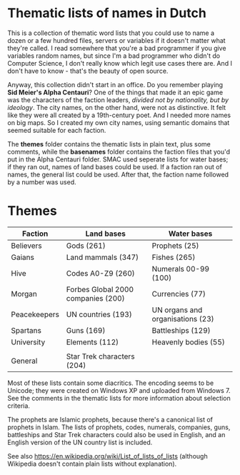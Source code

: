 # Thematic lists of names in Dutch

This is a collection of thematic word lists that you could use to name a dozen or a few hundred files, servers or variables if it doesn't matter what they're called. I read somewhere that you're a bad programmer if you give variables random names, but since I'm a bad programmer who didn't do Computer Science, I don't really know which legit use cases there are. And I don't have to know - that's the beauty of open source.

Anyway, this collection didn't start in an office. Do you remember playing **Sid Meier's Alpha Centauri**? One of the things that made it an epic game was the characters of the faction leaders, *divided not by nationality, but by ideology*. The city names, on the other hand, were not as distinctive. It felt like they were all created by a 19th-century poet. And I needed more names on big maps. So I created my own city names, using semantic domains that seemed suitable for each faction.

The **themes** folder contains the thematic lists in plain text, plus some comments, while the **basenames** folder contains the faction files that you'd put in the Alpha Centauri folder. SMAC used seperate lists for water bases; if they ran out, names of land bases could be used. If a faction ran out of names, the general list could be used. After that, the faction name followed by a number was used.

# Themes

|Faction|Land bases|Water bases|
|-|-|-| 
|Believers|Gods (261)|Prophets (25)|
|Gaians|Land mammals (347)|Fishes (265)|
|Hive|Codes A0-Z9 (260)|Numerals 00-99 (100)|
|Morgan|Forbes Global 2000 companies (200)|Currencies (77)|
|Peacekeepers|UN countries (193)|UN organs and organisations (23)|
|Spartans|Guns (169)|Battleships (129)|
|University|Elements (112)|Heavenly bodies (55)|
| | | |
|General|Star Trek characters (204)||

Most of these lists contain some diacritics. The encoding seems to be Unicode; they were created on Windows XP and uploaded from Windows 7. See the comments in the thematic lists for more information about selection criteria.

The prophets are Islamic prophets, because there's a canonical list of prophets in Islam. The lists of prophets, codes, numerals, companies, guns, battleships and Star Trek characters could also be used in English, and an English version of the UN country list is included.

See also https://en.wikipedia.org/wiki/List_of_lists_of_lists (although Wikipedia doesn't contain plain lists without explanation).
